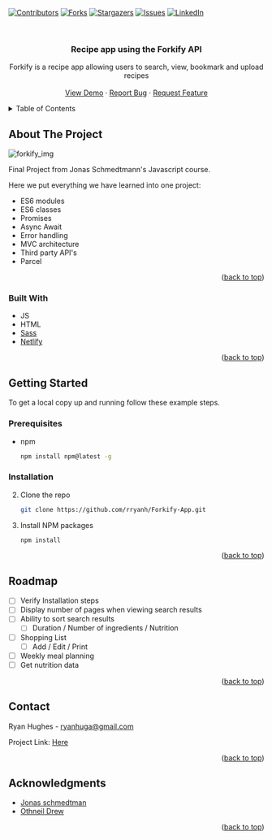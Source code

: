 <!-- PROJECT SHIELDS -->
<!--
*** I'm using markdown "reference style" links for readability.
*** Reference links are enclosed in brackets [ ] instead of parentheses ( ).
*** See the bottom of this document for the declaration of the reference variables
*** for contributors-url, forks-url, etc. This is an optional, concise syntax you may use.
*** https://www.markdownguide.org/basic-syntax/#reference-style-links
-->
[![Contributors][contributors-shield]][contributors-url]
[![Forks][forks-shield]][forks-url]
[![Stargazers][stars-shield]][stars-url]
[![Issues][issues-shield]][issues-url]
[![LinkedIn][linkedin-shield]][linkedin-url]

<!-- PROJECT LOGO -->
<br />
<div align="center">

<h3 align="center">Recipe app using the Forkify API </h3>

  <p align="center">
    Forkify is a recipe app allowing users to search, view, bookmark and upload recipes
    <br />
    <br />
    <a href="https://forkify-project-ryan.netlify.app/">View Demo</a>
    ·
    <a href="https://github.com/rryanh/Forkify-App/issues">Report Bug</a>
    ·
    <a href="https://github.com/rryanh/Forkify-App/issues">Request Feature</a>
  </p>
</div>

<!-- TABLE OF CONTENTS -->
<details>
  <summary>Table of Contents</summary>
  <ol>
    <li>
      <a href="#about-the-project">About The Project</a>
      <ul>
        <li><a href="#built-with">Built With</a></li>
      </ul>
    </li>
    <li>
      <a href="#getting-started">Getting Started</a>
      <ul>
        <li><a href="#prerequisites">Prerequisites</a></li>
        <li><a href="#installation">Installation</a></li>
      </ul>
    </li>
    <li><a href="#roadmap">Roadmap</a></li>
    <li><a href="#contact">Contact</a></li>
  </ol>
</details>



<!-- ABOUT THE PROJECT -->
## About The Project
![forkify_img](https://user-images.githubusercontent.com/23712152/150207797-9a73fb1a-59c8-4bdf-95cc-dae59db625ba.PNG)


Final Project from Jonas Schmedtmann's Javascript course.

Here we put everything we have learned into one project:
* ES6 modules
* ES6 classes
* Promises
* Async Await
* Error handling
* MVC architecture
* Third party API's
* Parcel

<p align="right">(<a href="#top">back to top</a>)</p>



### Built With

* JS
* HTML
* [Sass](https://sass-lang.com/)
* [Netlify](https://www.netlify.com/)


<p align="right">(<a href="#top">back to top</a>)</p>



<!-- GETTING STARTED -->
## Getting Started

To get a local copy up and running follow these example steps.

### Prerequisites

* npm
  ```sh
  npm install npm@latest -g
  ```

### Installation

2. Clone the repo
   ```sh
   git clone https://github.com/rryanh/Forkify-App.git
   ```
3. Install NPM packages
   ```sh
   npm install
   ```

<p align="right">(<a href="#top">back to top</a>)</p>





<!-- ROADMAP -->
## Roadmap

- [ ] Verify Installation steps
- [ ] Display number of pages when viewing search results
- [ ] Ability to sort search results
    - [ ] Duration / Number of ingredients / Nutrition
- [ ] Shopping List
    - [ ] Add / Edit / Print
- [ ] Weekly meal planning
- [ ] Get nutrition data

<p align="right">(<a href="#top">back to top</a>)</p>








<!-- CONTACT -->
## Contact

Ryan Hughes - ryanhuga@gmail.com

Project Link: [Here](https://github.com/rryanh/Forkify-App)

<p align="right">(<a href="#top">back to top</a>)</p>



<!-- ACKNOWLEDGMENTS -->
## Acknowledgments

* [Jonas schmedtman](https://twitter.com/jonasschmedtman)
* [Othneil Drew](https://github.com/othneildrew/Best-README-Template)


<p align="right">(<a href="#top">back to top</a>)</p>


[contributors-shield]: https://img.shields.io/github/contributors/rryanh/Forkify-App.svg?style=for-the-badge
[contributors-url]: https://github.com/rryanh/Forkify-App/graphs/contributors
[forks-shield]: https://img.shields.io/github/forks/rryanh/Forkify-App.svg?style=for-the-badge
[forks-url]: https://github.com/rryanh/Forkify-App/network/members
[stars-shield]: https://img.shields.io/github/stars/rryanh/Forkify-App.svg?style=for-the-badge
[stars-url]: https://github.com/rryanh/Forkify-App/stargazers
[issues-shield]: https://img.shields.io/github/issues/rryanh/Forkify-App.svg?style=for-the-badge
[issues-url]: https://github.com/rryanh/Forkify-App/issues
[license-shield]: https://img.shields.io/github/license/rryanh/Forkify-App.svg?style=for-the-badge
[license-url]: https://github.com/rryanh/Forkify-App/blob/master/LICENSE.txt
[linkedin-shield]: https://img.shields.io/badge/-LinkedIn-black.svg?style=for-the-badge&logo=linkedin&colorB=555
[linkedin-url]: https://linkedin.com/in/ryan-hughes-b27679184
